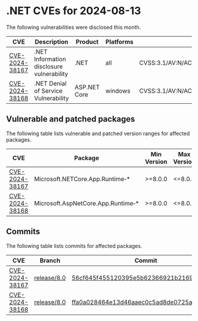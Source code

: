 # .NET CVEs for 2024-08-13

The following vulnerabilities were disclosed this month.

| CVE           | Description       | Product       | Platforms     | CVSS             |
| ------------- | ----------------- | ------------- | ------------- | ---------------- |
| [CVE-2024-38167][CVE-2024-38167] | .NET Information disclosure vulnerability | .NET | all | CVSS:3.1/AV:N/AC:L/PR:N/UI:R/S:U/C:H/I:N/A:N/E:U/RL:O/RC:C |
| [CVE-2024-38168][CVE-2024-38168] | .NET Denial of Service Vulnerability | ASP.NET Core | windows | CVSS:3.1/AV:N/AC:L/PR:N/UI:N/S:U/C:N/I:N/A:H/E:U/RL:O/RC:C |

## Vulnerable and patched packages

The following table lists vulnerable and patched version ranges for affected packages.

| CVE           | Package       | Min Version | Max Version | Fixed Version |
| ------------- | ------------- | --------- | --------- | ------------ |
| [CVE-2024-38167][CVE-2024-38167] | Microsoft.NETCore.App.Runtime‑\* | >=8.0.0 | <=8.0.7 | 8.0.8 |
| [CVE-2024-38168][CVE-2024-38168] | Microsoft.AspNetCore.App.Runtime‑\* | >=8.0.0 | <=8.0.7 | 8.0.8 |

## Commits

The following table lists commits for affected packages.

| CVE                         | Branch            | Commit                                                   |
| --------------------------- | ----------------- | -------------------------------------------------------- |
| [CVE-2024-38167][CVE-2024-38167] | [release/8.0](https://github.com/dotnet/runtime/tree/release/8.0) | [56cf645f455120395e5b62366921b21694510982](https://github.com/dotnet/runtime/commit/56cf645f455120395e5b62366921b21694510982) |
| [CVE-2024-38168][CVE-2024-38168] | [release/8.0](https://github.com/dotnet/aspnetcore/tree/release/8.0) | [ffa0a028464e13d46aaec0c5ad8de0725a4d5aa5](https://github.com/dotnet/aspnetcore/commit/ffa0a028464e13d46aaec0c5ad8de0725a4d5aa5) |

[CVE-2024-38167]: https://www.cve.org/CVERecord?id=CVE-2024-38167
[CVE-2024-38168]: https://www.cve.org/CVERecord?id=CVE-2024-38168
